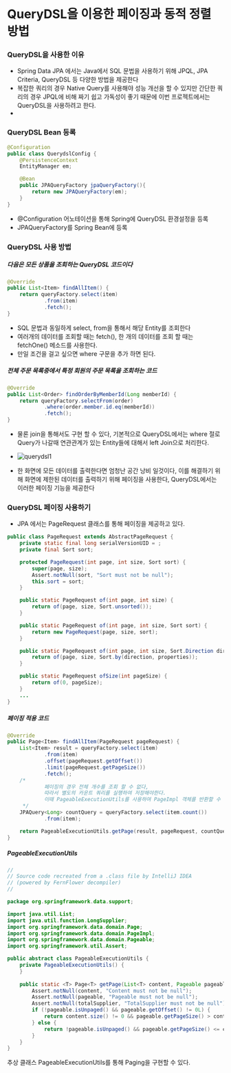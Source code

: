 # QueryDSL을 이용한 페이징과 동적 정렬 방법

### QueryDSL을 사용한 이유
* Spring Data JPA 에서는 Java에서 SQL 문법을 사용하기 위해 JPQL, JPA Criteria, QueryDSL 등 다양한 방법을 제공한다
* 복잡한 쿼리의 경우 Native Query를 사용해야 성능 개선을 할 수 있지만 간단한 쿼리의 경우 JPQL에 비해 짜기 쉽고 가독성이 좋기 때문에 이번 프로젝트에서는 QueryDSL을 사용하려고 한다.
* 
### QueryDSL Bean 등록
```java
@Configuration
public class QuerydslConfig {
    @PersistenceContext
    EntityManager em;

    @Bean
    public JPAQueryFactory jpaQueryFactory(){
        return new JPAQueryFactory(em);
    }
}
```
* @Configuration 어노테이션을 통해 Spring에 QueryDSL 환경설정을 등록
* JPAQueryFactory를 Spring Bean에 등록

### QueryDSL 사용 방법
##### 다음은 모든 상품을 조회하는 QueryDSL 코드이다
```java
@Override
public List<Item> findAllItem() {
    return queryFactory.select(item)
            .from(item)
            .fetch();
}
```
* SQL 문법과 동일하게 select, from을 통해서 해당 Entity를 조회한다
* 여러개의 데이터를 조회할 때는 fetch(), 한 개의 데이터를 조회 할 때는 fetchOne() 메소드를 사용한다.
* 만일 조건을 걸고 싶으면 where 구문을 추가 하면 된다.

##### 전체 주문 목록중에서 특정 회원의 주문 목록을 조회하는 코드
```java
@Override
public List<Order> findOrderByMemberId(Long memberId) {
    return queryFactory.selectFrom(order)
            .where(order.member.id.eq(memberId))
            .fetch();
}
```
* 물론 join을 통해서도 구현 할 수 있다, 기본적으로 QueryDSL에서는 where 절로 Query가 나갈때 연관관계가 있는 Entity들에 대해서 left Join으로 처리한다.
* ![querydsl1](https://github.com/TwoEther/ShoppingMall_Project/assets/101616106/21e9dd01-1765-4d86-8cb6-d813b996e65b)

* 한 화면에 모든 데이터를 출력한다면 엄청난 공간 낭비 일것이다, 이를 해결하기 위해 화면에 제한된 데이터를 출력하기 위해 페이징을 사용한다, QueryDSL에서는 이러한 페이징 기능을 제공한다


### QueryDSL 페이징 사용하기
* JPA 에서는 PageRequest 클래스를 통해 페이징을 제공하고 있다.
```java
public class PageRequest extends AbstractPageRequest {
    private static final long serialVersionUID = ;
    private final Sort sort;

    protected PageRequest(int page, int size, Sort sort) {
        super(page, size);
        Assert.notNull(sort, "Sort must not be null");
        this.sort = sort;
    }

    public static PageRequest of(int page, int size) {
        return of(page, size, Sort.unsorted());
    }

    public static PageRequest of(int page, int size, Sort sort) {
        return new PageRequest(page, size, sort);
    }

    public static PageRequest of(int page, int size, Sort.Direction direction, String... properties) {
        return of(page, size, Sort.by(direction, properties));
    }

    public static PageRequest ofSize(int pageSize) {
        return of(0, pageSize);
    }
    ...
}
```

##### 페이징 적용 코드
```java
@Override
public Page<Item> findAllItem(PageRequest pageRequest) {
    List<Item> result = queryFactory.select(item)
            .from(item)
            .offset(pageRequest.getOffset())
            .limit(pageRequest.getPageSize())
            .fetch();
    /*
            페이징의 경우 전체 개수를 조회 할 수 없다,
            따라서 별도의 카운트 쿼리를 실행하여 저장해야한다.
            이때 PageableExecutionUtils를 사용하여 PageImpl 객체를 반환할 수 있다.
     */
    JPAQuery<Long> countQuery = queryFactory.select(item.count())
            .from(item);

    return PageableExecutionUtils.getPage(result, pageRequest, countQuery::fetchOne);
}
```
##### PageableExecutionUtils
```java
//
// Source code recreated from a .class file by IntelliJ IDEA
// (powered by FernFlower decompiler)
//

package org.springframework.data.support;

import java.util.List;
import java.util.function.LongSupplier;
import org.springframework.data.domain.Page;
import org.springframework.data.domain.PageImpl;
import org.springframework.data.domain.Pageable;
import org.springframework.util.Assert;

public abstract class PageableExecutionUtils {
    private PageableExecutionUtils() {
    }
    
    public static <T> Page<T> getPage(List<T> content, Pageable pageable, LongSupplier totalSupplier) {
        Assert.notNull(content, "Content must not be null");
        Assert.notNull(pageable, "Pageable must not be null");
        Assert.notNull(totalSupplier, "TotalSupplier must not be null");
        if (!pageable.isUnpaged() && pageable.getOffset() != 0L) {
            return content.size() != 0 && pageable.getPageSize() > content.size() ? new PageImpl(content, pageable, pageable.getOffset() + (long)content.size()) : new PageImpl(content, pageable, totalSupplier.getAsLong());
        } else {
            return !pageable.isUnpaged() && pageable.getPageSize() <= content.size() ? new PageImpl(content, pageable, totalSupplier.getAsLong()) : new PageImpl(content, pageable, (long)content.size());
        }
    }
}
```
추상 클래스 PageableExecutionUtils를 통해 Paging을 구현할 수 있다.



